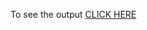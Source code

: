 To see the output [CLICK HERE](https://htmlpreview.github.io/?https://github.com/Anubhav2912/coursera.github.io/blob/main/mod5_solutions/index.html)

